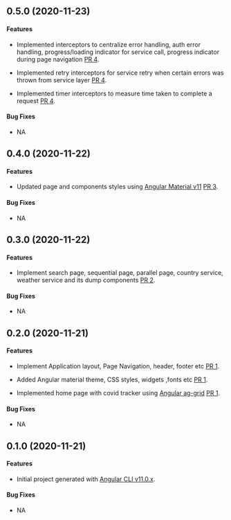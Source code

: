 ## 0.5.0 (2020-11-23)

#### Features

* Implemented interceptors to centralize error handling, auth error handling, progress/loading indicator for service call, progress indicator during page navigation [PR 4](https://github.com/kumaran-is/ngx-interceptors-demo/pull/4).

* Implemented retry interceptors for service retry when certain errors was thrown from service layer [PR 4](https://github.com/kumaran-is/ngx-interceptors-demo/pull/4).

* Implemented timer interceptors to measure time taken to complete a request [PR 4](https://github.com/kumaran-is/ngx-interceptors-demo/pull/4).

#### Bug Fixes

* NA

## 0.4.0 (2020-11-22)

#### Features

* Updated page and components styles using [Angular Material v11](https://material.angular.io/) [PR 3](https://github.com/kumaran-is/ngx-interceptors-demo/pull/3).

#### Bug Fixes

* NA

## 0.3.0 (2020-11-22)

#### Features

* Implement search page, sequential page, parallel page, country service, weather service and its dump components [PR 2](https://github.com/kumaran-is/ngx-interceptors-demo/pull/2).

#### Bug Fixes

* NA

## 0.2.0 (2020-11-21)

#### Features

* Implement Application layout, Page Navigation, header, footer etc [PR 1](https://github.com/kumaran-is/ngx-interceptors-demo/pull/1).

* Added Angular material theme, CSS styles, widgets ,fonts etc [PR 1](https://github.com/kumaran-is/ngx-interceptors-demo/pull/1).

* Implemented home page with covid tracker using [Angular ag-grid](https://www.ag-grid.com/angular-grid/) [PR 1](https://github.com/kumaran-is/ngx-interceptors-demo/pull/1).

#### Bug Fixes

* NA

## 0.1.0 (2020-11-21)

#### Features

* Initial project generated with [Angular CLI v11.0.x](https://cli.angular.io/).

#### Bug Fixes

* NA
